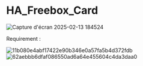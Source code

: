 # HA_Freebox_Card
![Capture d'écran 2025-02-13 184524](https://github.com/user-attachments/assets/19399502-ed01-49ea-a959-8cad9e7b4091)

Requirement : 

![11b080e4abf17422e90b346e0a57fa5b4d372fdb](https://github.com/user-attachments/assets/8179f135-ab96-461e-9e77-702823327fc9)
![62aebbb6dfaf086550ad6a64e455604c4da3daa0](https://github.com/user-attachments/assets/6dabb847-460f-4ba9-ad62-2d67497f8579)
